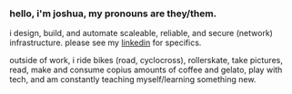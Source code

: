 ### hello, i'm joshua, my pronouns are they/them.

i design, build, and automate scaleable, reliable, and secure (network) infrastructure. please see my [linkedin](https://linkedin.com/in/joshuaejs) for specifics.

outside of work, i ride bikes (road, cyclocross), rollerskate, take pictures, read, make and consume copius amounts of coffee and gelato, play with tech, and am constantly teaching myself/learning something new.
